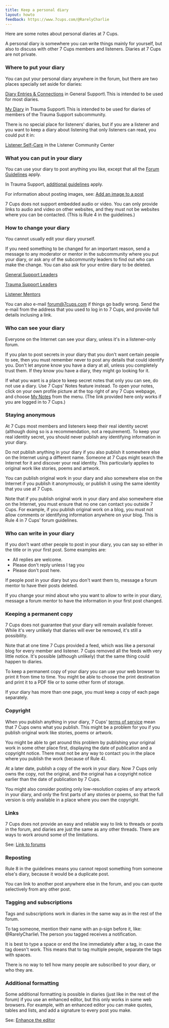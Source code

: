 ```yaml
---
title: Keep a personal diary
layout: howto
feedback: https://www.7cups.com/@RarelyCharlie
---
```

Here are some notes about personal diaries at 7 Cups.

A personal diary is somewhere you can write things mainly for yourself, but also to discuss with other
7 Cups members and listeners. Diaries at 7 Cups are not private.

### Where to put your diary

You can put your personal diary anywhere in the forum, but there are two places specially
set aside for diaries:

[Diary Entries & Connections](https://www.7cups.com/forum/GeneralSupport_28/DiaryEntriesConnections_1597/) in General Support\\
This is intended to be used for most diaries.

[My Diary](https://www.7cups.com/forum/TraumaSupport_60/MyDiary_1301/) in Trauma Support\\
This is intended to be used for diaries of members of the Trauma Support subcommunity.

There is no special place for listeners' diaries, but if you are a listener and you want to
keep a diary about listening that only listeners can read, you could put it in:

[Listener Self-Care](https://www.7cups.com/forum/ListenerCommunityCenter_38/ListenerSelfCare_95/) in the Listener Community Center

### What you can put in your diary

You can use your diary to post anything you like, except that all the [Forum Guidelines](https://www.7cups.com/about/communityGuidelines.php#forum) apply.

In Trauma Support, [additional guidelines](https://www.7cups.com/home/trauma/#guidelines) apply.

For information about posting images, see: [Add an image to a post](https://rarelycharlie.github.io/howto/image) 

7 Cups does not support embedded audio or video. You can only provide links to audio and video
on other websites, and they must not be websites where you can be contacted. 
(This is Rule 4 in the guidelines.)

### How to change your diary

You cannot usually edit your diary yourself.

If you need something to be changed for an important reason, send a message to any moderator or mentor
in the subcommunity where you put your diary, or ask any of the subcommunity leaders to find out who 
can make the change. You can also ask for your entire diary to be deleted.

[General Support Leaders](https://www.7cups.com/home/generalsupport/#leaders)

[Trauma Support Leaders](https://www.7cups.com/home/trauma/#leaders)

[Listener Mentors](https://www.7cups.com/listener/listenerMentors.php)

You can also e-mail [forum@7cups.com](mailto:forum@7cups.com) if things go badly wrong. Send the e-mail from the address that you used to log in to 7 Cups, and provide full details inclusing a link.

### Who can see your diary

Everyone on the Internet can see your diary, unless it's in a listener-only forum.

If you plan to post secrets in your diary that you don't want certain people to see, then you must remember
never to post any details that could identify you. Don't let anyone know you have a diary at all, unless you completely trust them. If they know you have a diary, they might go looking for it.

If what you want is a place to keep secret notes that only you can see, do not use a diary. Use 7 Cups' Notes feature instead. To open your notes, click on your own profile picture at the top right of any 7 Cups webpage, and choose [My Notes](https://www.7cups.com/notes.php) from the menu. (The link provided here only works if you are logged in to 7 Cups.)

### Staying anonymous

At 7 Cups most members and listeners keep their real identity secret (although doing so is a recommendation, 
not a requirement). To keep your real identity secret, you should never publish any identifying information in your diary.

Do not publish anything in your diary if you also publish it somewhere else on the 
Internet using a different name. Someone at 7 Cups might search the Internet for it 
and discover your real identity. This particularly applies to original work like stories, poems and artwork.

You can publish original work in your diary and also somewhere else on the Internet 
if you publish it anonymously, or publish it using the same identity that you use at 7 Cups.

Note that if you publish original work in your diary and also somewhere else on the Internet,
you must ensure that no one can contact you outside 7 Cups. For example, if you publish original work on a blog, you must not allow comments or identifying information anywhere on your blog. This is Rule 4 in 7 Cups' forum guidelines.

### Who can write in your diary

If you don't want other people to post in your diary, you can say so either in the title or in your first post. Some examples are:

- All replies are welcome.
- Please don't reply unless I tag you
- Please don't post here.

If people post in your diary but you don't want them to, message a forum mentor to have their posts deleted.

If you change your mind about who you want to allow to write in your diary, message a forum mentor 
to have the information in your first post changed.

### Keeping a permanent copy

7 Cups does not guarantee that your diary will remain available forever. While it's very unlikely 
that diaries will ever be removed, it's still a possibility.

Note that at one time 7 Cups provided a feed, which was like a personal blog for every member and listener. 7 Cups removed all the feeds with very little notice. It's possible (although unlikely) that the same thing could happen to diaries.

To keep a permanent copy of your diary you can use your web browser to print it from time to time. You might be able 
to choose the print destination and print it to a PDF file or to some other form of storage.  

If your diary has more than one page, you must keep a copy of each page separately.

### Copyright

When you publish anything in your diary, 7 Cups' [terms of service](https://www.7cups.com/Documents/TermsOfService/) mean that 7 Cups owns what you publish. This might be a problem for you if you publish original work like stories, poems or artwork.

You might be able to get around this problem by publishing your original work in some other place first,
displaying the date of publication and a copyright notice. There must not be any way to contact you in the place where you publish the work (because of Rule 4). 

At a later date, publish a copy of the work in your diary. Now 7 Cups only owns the copy, 
not the original, and the original has a copyright notice earlier than the date of publication by 7 Cups.

You might also consider posting only low-resolution copies of any artwork in your diary, 
and only the first parts of any stories or poems, so that the full version is only available 
in a place where you own the copyright.

### Links

7 Cups does not provide an easy and reliable way to link to threads or posts in the forum, 
and diaries are just the same as any other threads. There are ways to work around some of
the limitations.

See: [Link to forums](https://rarelycharlie.github.io/howto/forumlink )

### Reposting

Rule 8 in the guidelines means you cannot repost something from someone else's diary, because it would be a duplicate post.

You can link to another post anywhere else in the forum, and you can quote selectively from any other post.

### Tagging and subscriptions

Tags and subscriptions work in diaries in the same way as in the rest of the forum.

To tag someone, mention their name with an `@`-sign before it, like: @RarelyCharlie\\
The person you tagged receives a notification.

It is best to type a space or end the line immediately after a tag, in case the tag doesn't work. This means that to tag multiple people, separate the tags with spaces.

There is no way to tell how many people are subscribed to your diary, or who they are.

### Additional formatting

Some additional formatting is possible in diaries (just like in the rest of the forum) 
if you use an enhanced editor, but this only works in some web browsers. For example, 
with an enhanced editor you can make quotes, tables and lists, and add a signature to every post you make.

See: [Enhance the editor](https://rarelycharlie.github.io/howto/editor)
